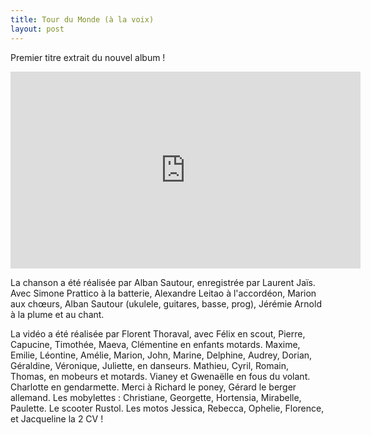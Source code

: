 ```yaml
---
title: Tour du Monde (à la voix)
layout: post
---
```


Premier titre extrait du nouvel album !

<iframe width="560" height="315" src="https://www.youtube.com/embed/8NiBaJ70Db4" frameborder="0" allow="accelerometer; autoplay; encrypted-media; gyroscope; picture-in-picture" allowfullscreen></iframe>

La chanson a été réalisée par Alban Sautour, enregistrée par Laurent Jaïs. Avec Simone Prattico à la batterie, Alexandre Leitao à l'accordéon, Marion aux chœurs, Alban Sautour (ukulele, guitares, basse, prog), Jérémie Arnold à la plume et au chant.

La vidéo a été réalisée par Florent Thoraval, avec Félix en scout, Pierre, Capucine, Timothée, Maeva, Clémentine en enfants motards. Maxime, Emilie, Léontine, Amélie, Marion, John, Marine, Delphine, Audrey, Dorian, Géraldine, Véronique, Juliette, en danseurs. Mathieu, Cyril, Romain, Thomas, en mobeurs et motards. Vianey et Gwenaëlle en fous du volant. Charlotte en gendarmette. Merci à Richard le poney, Gérard le berger allemand. Les mobylettes : Christiane, Georgette, Hortensia, Mirabelle, Paulette. Le scooter Rustol. Les motos Jessica, Rebecca, Ophelie, Florence, et Jacqueline la 2 CV !
